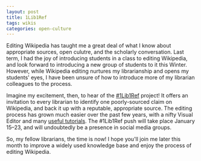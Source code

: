 ```yaml
---
layout: post
title: 1Lib1Ref
tags: wikis
categories: open-culture
---
```


Editing Wikipedia has taught me a great deal of what I know about appropriate sources, open culutre, and the scholarly conversation.  Last term, I had the joy of introducing students in a class to editing Wikipedia, and look forward to introducing a new group of students to it this Winter.  However, while Wikipedia editing nurtures my librarianship and opens my students' eyes, I have been unsure of how to introduce more of my librarian colleagues to the process.

Imagine my excitement, then, to hear of the [#1Lib1Ref](https://meta.wikimedia.org/wiki/The_Wikipedia_Library/1Lib1Ref) project!  It offers an invitation to every librarian to identify one poorly-sourced claim on Wikipedia, and back it up with a reputable, appropriate source.  The editing process has grown much easier over the past few years, with a nifty Visual Editor and many [useful tutorials](https://meta.wikimedia.org/wiki/The_Wikipedia_Library/1Lib1Ref/Help).  The #1Lib1Ref push will take place January 15–23, and will undoubtedly be a presence in social media groups.

So, my fellow librarians, the time is now!  I hope you'll join me later this month to improve a widely used knowledge base and enjoy the process of editing Wikipedia.

